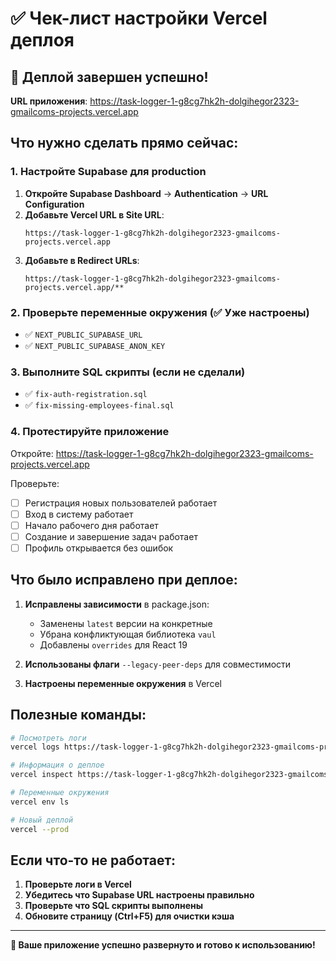 # ✅ Чек-лист настройки Vercel деплоя

## 🎉 Деплой завершен успешно!

**URL приложения**: https://task-logger-1-g8cg7hk2h-dolgihegor2323-gmailcoms-projects.vercel.app

## Что нужно сделать прямо сейчас:

### 1. Настройте Supabase для production

1. **Откройте Supabase Dashboard** → **Authentication** → **URL Configuration**
2. **Добавьте Vercel URL в Site URL**:
   ```
   https://task-logger-1-g8cg7hk2h-dolgihegor2323-gmailcoms-projects.vercel.app
   ```
3. **Добавьте в Redirect URLs**:
   ```
   https://task-logger-1-g8cg7hk2h-dolgihegor2323-gmailcoms-projects.vercel.app/**
   ```

### 2. Проверьте переменные окружения (✅ Уже настроены)
- ✅ `NEXT_PUBLIC_SUPABASE_URL` 
- ✅ `NEXT_PUBLIC_SUPABASE_ANON_KEY`

### 3. Выполните SQL скрипты (если не сделали)
- ✅ `fix-auth-registration.sql`
- ✅ `fix-missing-employees-final.sql`

### 4. Протестируйте приложение

Откройте: https://task-logger-1-g8cg7hk2h-dolgihegor2323-gmailcoms-projects.vercel.app

Проверьте:
- [ ] Регистрация новых пользователей работает
- [ ] Вход в систему работает  
- [ ] Начало рабочего дня работает
- [ ] Создание и завершение задач работает
- [ ] Профиль открывается без ошибок

## Что было исправлено при деплое:

1. **Исправлены зависимости** в package.json:
   - Заменены `latest` версии на конкретные
   - Убрана конфликтующая библиотека `vaul`
   - Добавлены `overrides` для React 19

2. **Использованы флаги** `--legacy-peer-deps` для совместимости

3. **Настроены переменные окружения** в Vercel

## Полезные команды:

```bash
# Посмотреть логи
vercel logs https://task-logger-1-g8cg7hk2h-dolgihegor2323-gmailcoms-projects.vercel.app

# Информация о деплое
vercel inspect https://task-logger-1-g8cg7hk2h-dolgihegor2323-gmailcoms-projects.vercel.app

# Переменные окружения
vercel env ls

# Новый деплой
vercel --prod
```

## Если что-то не работает:

1. **Проверьте логи в Vercel**
2. **Убедитесь что Supabase URL настроены правильно**
3. **Проверьте что SQL скрипты выполнены**
4. **Обновите страницу (Ctrl+F5) для очистки кэша**

---

**🚀 Ваше приложение успешно развернуто и готово к использованию!** 
